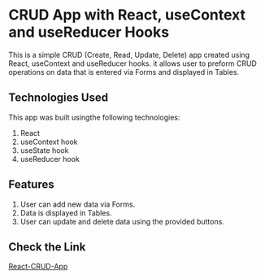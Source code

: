 # CRUD App with React, useContext and useReducer Hooks

This is a simple CRUD (Create, Read, Update, Delete) app created using React, useContext and useReducer hooks. it allows user to preform CRUD operations on data that is entered via Forms and displayed in Tables.

## Technologies Used

This app was built usingthe following technologies:
1. React
2. useContext hook
3. useState hook
4. useReducer hook

## Features

1. User can add new data via Forms.
2. Data is displayed in Tables.
3. User can update and delete data using the provided buttons.

## Check the Link

[React-CRUD-App](https://react-crud-app-sabarinathan-v.netlify.app/)
